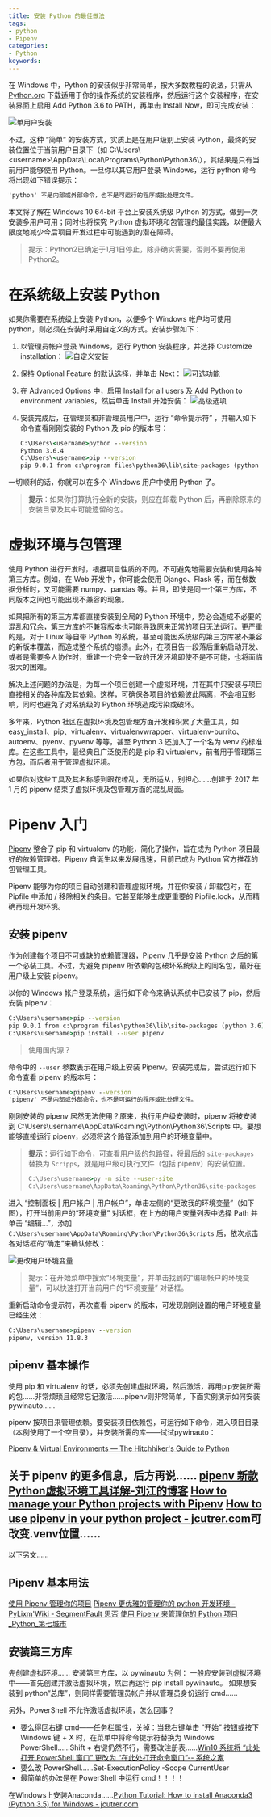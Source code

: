 ```yaml
---
title: 安装 Python 的最佳做法
tags:
- python
- Pipenv
categories:
- Python
keywords:
---
```


在 Windows 中，Python 的安装似乎非常简单，按大多数教程的说法，只需从 [Python.org](https://www.python.org/) 下载适用于你的操作系统的安装程序，然后运行这个安装程序，在安装界面上启用 Add Python 3.6 to PATH，再单击 Install Now，即可完成安装：

![单用户安装](../imgs/install_python_01.png)

不过，这种 “简单” 的安装方式，实质上是在用户级别上安装 Python，最终的安装位置位于当前用户目录下（如 C:\Users\\<username\>\AppData\Local\Programs\Python\Python36\），其结果是只有当前用户能够使用 Python。一旦你以其它用户登录 Windows，运行 python 命令将出现如下错误提示：

```cmd
'python' 不是内部或外部命令，也不是可运行的程序或批处理文件。
```

本文将了解在 Windows 10 64-bit 平台上安装系统级 Python 的方式，做到一次安装多用户可用；同时也将探究 Python 虚拟环境和包管理的最佳实践，以便最大限度地减少今后项目开发过程中可能遇到的潜在障碍。

> 提示：Python2已确定于1月1日停止，除非确实需要，否则不要再使用Python2。
<!-- more -->

# 在系统级上安装 Python

如果你需要在系统级上安装 Python，以便多个 Windows 帐户均可使用 python，则必须在安装时采用自定义的方式。安装步骤如下：

1. 以管理员帐户登录 Windows，运行 Python 安装程序，并选择 Customize installation：
    ![自定义安装](../imgs/install_python_02.png)

2. 保持 Optional Feature 的默认选择，并单击 Next：
    ![可选功能](../imgs/install_python_03.png)

3. 在 Advanced Options 中，启用 Install for all users 及 Add Python to environment variables，然后单击 Install 开始安装：
    ![高级选项](../imgs/install_python_04.png)

4. 安装完成后，在管理员和非管理员用户中，运行 “命令提示符” ，并输入如下命令查看刚刚安装的 Python 及 pip 的版本号：
    ```cmd
    C:\Users\<username>python --version
    Python 3.6.4
    C:\Users\<username>pip --version
    pip 9.0.1 from c:\program files\python36\lib\site-packages (python 3.6)
    ```

一切顺利的话，你就可以在多个 Windows 用户中使用 Python 了。

> **提示**：如果你打算执行全新的安装，则应在卸载 Python 后，再删除原来的安装目录及其中可能遗留的包。

# 虚拟环境与包管理

使用 Python 进行开发时，根据项目性质的不同，不可避免地需要安装和使用各种第三方库。例如，在 Web 开发中，你可能会使用 Django、Flask 等，而在做数据分析时，又可能需要 numpy、pandas 等。并且，即使是同一个第三方库，不同版本之间也可能出现不兼容的现象。

如果把所有的第三方库都直接安装到全局的 Python 环境中，势必会造成不必要的混乱和冗余，第三方库的不兼容版本也可能导致原来正常的项目无法运行。更严重的是，对于 Linux 等自带 Python 的系统，甚至可能因系统级的第三方库被不兼容的新版本覆盖，而造成整个系统的崩溃。此外，在项目告一段落后重新启动开发、或者是需要多人协作时，重建一个完全一致的开发环境即使不是不可能，也将面临极大的困难。

解决上述问题的办法是，为每一个项目创建一个虚拟环境，并在其中只安装与项目直接相关的各种库及其依赖。这样，可确保各项目的依赖彼此隔离，不会相互影响，同时也避免了对系统级的 Python 环境造成污染或破坏。

多年来，Python 社区在虚拟环境及包管理方面开发和积累了大量工具，如 easy_install、pip、virtualenv、virtualenvwrapper、virtualenv-burrito、autoenv、pyenv、pyvenv 等等，甚至 Python 3 还加入了一个名为 venv 的标准库。在这些工具中，最经典且广泛使用的是 pip 和 virtualenv，前者用于管理第三方包，而后者用于管理虚拟环境。

如果你对这些工具及其名称感到眼花缭乱，无所适从，别担心……创建于 2017 年 1 月的 pipenv 结束了虚拟环境及包管理方面的混乱局面。

# Pipenv 入门

[Pipenv](https://github.com/pypa/Pipenv) 整合了 pip 和 virtualenv 的功能，简化了操作，旨在成为 Python 项目最好的依赖管理器。Pipenv 自诞生以来发展迅速，目前已成为 Python 官方推荐的包管理工具。

Pipenv 能够为你的项目自动创建和管理虚拟环境，并在你安装 / 卸载包时，在 Pipfile 中添加 / 移除相关的条目。它甚至能够生成更重要的 Pipfile.lock，从而精确再现开发环境。

## 安装 pipenv

作为创建每个项目不可或缺的依赖管理器，Pipenv 几乎是安装 Python 之后的第一个必装工具。不过，为避免 pipenv 所依赖的包破坏系统级上的同名包，最好在用户级上安装 pipenv。

以你的 Windows 帐户登录系统，运行如下命令来确认系统中已安装了 pip，然后安装 pipenv：

```cmd
C:\Users\username>pip --version
pip 9.0.1 from c:\program files\python36\lib\site-packages (python 3.6)
C:\Users\username>pip install --user pipenv
```

> 使用国内源？

命令中的 `--user` 参数表示在用户级上安装 Pipenv。安装完成后，尝试运行如下命令查看 pipenv 的版本号：

```cmd
C:\Users\username>pipenv --version
'pipenv' 不是内部或外部命令，也不是可运行的程序或批处理文件。
```

刚刚安装的 pipenv 居然无法使用？原来，执行用户级安装时，pipenv 将被安装到 C:\Users\username\AppData\Roaming\Python\Python36\Scripts 中。要想能够直接运行 pipenv，必须将这个路径添加到用户的环境变量中。

> **提示**：运行如下命令，可查看用户级的包路径，将最后的 `site-packages` 替换为 `Scripps`，就是用户级可执行文件（包括 pipenv）的安装位置。
>    ```cmd
>    C:\Users\username>py -m site --user-site
>    C:\Users\username\AppData\Roaming\Python\Python36\site-packages
>    ```

进入 “控制面板 | 用户帐户 | 用户帐户”，单击左侧的“更改我的环境变量”（如下图），打开当前用户的“环境变量” 对话框，在上方的用户变量列表中选择 Path 并单击 “编辑...”，添加 `C:\Users\username\AppData\Roaming\Python\Python36\Scripts` 后，依次点击各对话框的“确定”来确认修改：

![更改用户环境变量](../imgs/install_python_05.png)

> 提示：在开始菜单中搜索“环境变量”，并单击找到的“编辑帐户的环境变量”，可以快速打开当前用户的“环境变量” 对话框。

重新启动命令提示符，再次查看 pipenv 的版本，可发现刚刚设置的用户环境变量已经生效：

```cmd
C:\Users\username>pipenv --version
pipenv, version 11.8.3
```

## pipenv 基本操作

使用 pip 和 virtualenv 的话，必须先创建虚拟环境，然后激活，再用pip安装所需的包……非常烦琐且经常忘记激活……pipenv则非常简单，下面实例演示如何安装pywinauto……

pipenv 按项目来管理依赖。要安装项目依赖包，可运行如下命令，进入项目目录（本例使用了一个空目录），并安装所需的库——试试pywinauto：



[Pipenv & Virtual Environments — The Hitchhiker's Guide to Python](http://docs.python-guide.org/en/latest/dev/virtualenvs/)

关于 pipenv 的更多信息，后方再说……
[pipenv 新款Python虚拟环境工具详解-刘江的博客](http://www.liujiangblog.com/blog/18/)
[How to manage your Python projects with Pipenv](https://robots.thoughtbot.com/how-to-manage-your-python-projects-with-pipenv)
[How to use pipenv in your python project - jcutrer.com](https://jcutrer.com/howto/dev/python/pipenv-pipfile)可改变.venv位置……
---
以下另文……

## Pipenv 基本用法

[使用 Pipenv 管理你的项目](https://zhuanlan.zhihu.com/p/32913361)
[Pipenv 更优雅的管理你的 python 开发环境 - PyLixm'Wiki - SegmentFault 思否](https://segmentfault.com/a/1190000012837890)
[使用 Pipenv 来管理你的 Python 项目_Python_第七城市](http://www.th7.cn/Program/Python/201801/1303564.shtml)

## 安装第三方库

先创建虚拟环境……
安装第三方库，以 pywinauto 为例：
一般应安装到虚拟环境中——首先创建并激活虚拟环境，然后再运行 pip install pywinauto。
如果想安装到 python“总库”，则同样需要管理员帐户并以管理员身份运行 cmd……

另外，PowerShell 不允许激活虚拟环境，怎么回事？

* 要么得回右键 cmd——任务栏属性，关掉：当我右键单击 “开始” 按钮或按下 Windows 键 + X 时，在菜单中将命令提示符替换为 Windows PowerShell……Shift + 右键仍然不行，需要改注册表……[Win10 系统将 “此处打开 PowerShell 窗口” 更改为 “在此处打开命令窗口”-- 系统之家](http://www.xitongtiandi.net/wenzhang/win10/13189.html)
* 要么改 PowerShell……Set-ExecutionPolicy -Scope CurrentUser
* 最简单的办法是在 PowerShell 中运行 cmd！！！！

在Windows上安装Anaconda……[Python Tutorial: How to install Anaconda3 (Python 3.5) for Windows - jcutrer.com](https://jcutrer.com/howto/dev/python/python-tutorial-howto-install-anaconda3-python-windows)
